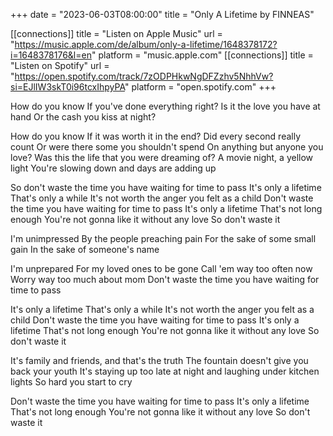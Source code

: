 +++
date = "2023-06-03T08:00:00"
title = "Only A Lifetime by FINNEAS"

[[connections]]
    title = "Listen on Apple Music"
    url = "https://music.apple.com/de/album/only-a-lifetime/1648378172?i=1648378176&l=en"
    platform = "music.apple.com"
[[connections]]
    title = "Listen on Spotify"
    url = "https://open.spotify.com/track/7zODPHkwNgDFZzhv5NhhVw?si=EJlIW3skT0i96tcxIhpyPA"
    platform = "open.spotify.com"
+++

How do you know
If you've done everything right?
Is it the love you have at hand
Or the cash you kiss at night?

How do you know
If it was worth it in the end?
Did every second really count
Or were there some you shouldn't spend
On anything but anyone you love?
Was this the life that you were dreaming of?
A movie night, a yellow light
You're slowing down and days are adding up

So don't waste the time you have waiting for time to pass
It's only a lifetime
That's only a while
It's not worth the anger you felt as a child
Don't waste the time you have waiting for time to pass
It's only a lifetime
That's not long enough
You're not gonna like it without any love
So don't waste it

I'm unimpressed
By the people preaching pain
For the sake of some small gain
In the sake of someone's name

I'm unprepared
For my loved ones to be gone
Call 'em way too often now
Worry way too much about mom
Don't waste the time you have waiting for time to pass

It's only a lifetime
That's only a while
It's not worth the anger you felt as a child
Don't waste the time you have waiting for time to pass
It's only a lifetime
That's not long enough
You're not gonna like it without any love
So don't waste it

It's family and friends, and that's the truth
The fountain doesn't give you back your youth
It's staying up too late at night and laughing under kitchen lights
So hard you start to cry

Don't waste the time you have waiting for time to pass
It's only a lifetime
That's not long enough
You're not gonna like it without any love
So don't waste it
